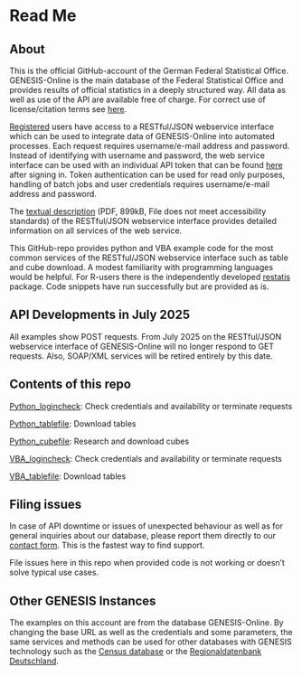 # Read Me
## About
This is the official GitHub-account of the German Federal Statistical Office. GENESIS-Online is the main database of the Federal Statistical Office and provides results of official statistics in a deeply structured way. All data as well as use of the API are available free of charge. For correct use of license/citation terms see [here](https://www-genesis.destatis.de/datenbank/online/#modal=imprint).

[Registered](https://www-genesis.destatis.de/datenbank/online/#modal=login,register) users have access to a RESTful/JSON webservice interface which can be used to integrate data of GENESIS-Online into automated processes. Each request requires username/e-mail address and password. Instead of identifying with username and password, the web service interface can be used with an individual API token that can be found [here](https://www-genesis.destatis.de/datenbank/online/#modal=web-service-api) after signing in. Token authentication can be used for read only purposes, handling of batch jobs and user credentials requires username/e-mail address and password.

The [textual description](https://www-genesis.destatis.de/datenbank/online/docs/GENESIS-Webservices_Introduction.pdf) (PDF, 899kB, File does not meet accessibility standards) of the RESTful/JSON webservice interface provides detailed information on all services of the web service.

This GitHub-repo provides python and VBA example code for the most common services of the RESTful/JSON webservice interface such as table and cube download. A modest familiarity with programming languages would be helpful. For R-users there is the independently developed [restatis](https://github.com/CorrelAid/restatis) package. Code snippets have run successfully but are provided as is.

## API Developments in July 2025
All examples show POST requests. From July 2025 on the RESTful/JSON webservice interface of GENESIS-Online will no longer respond to GET requests. Also, SOAP/XML services will be retired entirely by this date.

## Contents of this repo
[Python_logincheck](https://github.com/StatistischesBundesamt/GENESIS-Online/blob/main/python_logincheck.ipynb): Check credentials and availability or terminate requests

[Python_tablefile](https://github.com/StatistischesBundesamt/GENESIS-Online/blob/main/python_tablefile.ipynb): Download tables

[Python_cubefile](https://github.com/StatistischesBundesamt/GENESIS-Online/blob/main/python_cubefile.ipynb): Research and download cubes

[VBA_logincheck](https://github.com/StatistischesBundesamt/GENESIS-Online/blob/main/vba_logincheck.ipynb): Check credentials and availability or terminate requests

[VBA_tablefile](https://github.com/StatistischesBundesamt/GENESIS-Online/blob/main/vba_tablefile.ipynb): Download tables

## Filing issues
In case of API downtime or issues of unexpected behaviour as well as for general inquiries about our database, please report them directly to our [contact form](https://www.destatis.de/DE/Service/Kontakt/Genesis/Servicekontakt-GENESIS.html). This is the fastest way to find support. 

File issues here in this repo when provided code is not working or doesn’t solve typical use cases. 

## Other GENESIS Instances
The examples on this account are from the database GENESIS-Online. By changing the base URL as well as the credentials and some parameters, the same services and methods can be used for other databases with GENESIS technology such as the [Census database](https://ergebnisse.zensus2022.de/datenbank/online/#modal=web-service-api) or the [Regionaldatenbank Deutschland](https://www.regionalstatistik.de/genesis/online?Menu=Webservice).
